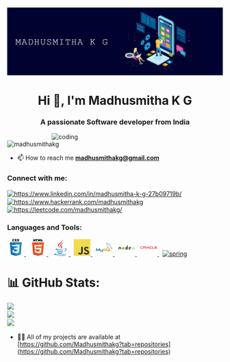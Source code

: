 

![logo](https://github.com/Madhusmithakg/Madhusmithakg/blob/main/LOGO.jpg)
<h1 align="center">Hi 👋, I'm Madhusmitha K G</h1>
<h3 align="center">A passionate Software developer from India</h3>

<img align="right" alt="coding" width="400" src="https://user-images.githubusercontent.com/74038190/221352975-94759904-aa4c-4032-a8ab-b546efb9c478.gif">
<p align="left"> <img src="https://komarev.com/ghpvc/?username=madhusmithakg&label=Profile%20views&color=0e75b6&style=flat" alt="madhusmithakg" /> </p>

- 📫 How to reach me **madhusmithakg@gmail.com**

<h3 align="left">Connect with me:</h3>
<p align="left">
<a href="https://linkedin.com/in/madhusmitha-k-g-27b09719b/" target="https://www.linkedin.com/in/madhusmitha-k-g-27b09719b/"><img align="center" src="https://raw.githubusercontent.com/rahuldkjain/github-profile-readme-generator/master/src/images/icons/Social/linked-in-alt.svg" alt="https://www.linkedin.com/in/madhusmitha-k-g-27b09719b/" height="30" width="40" /></a>
<a href="https://www.hackerrank.com/https://www.hackerrank.com/madhusmithakg" target="blank"><img align="center" src="https://raw.githubusercontent.com/rahuldkjain/github-profile-readme-generator/master/src/images/icons/Social/hackerrank.svg" alt="https://www.hackerrank.com/madhusmithakg" height="30" width="40" /></a>
<a href="https://www.leetcode.com/https://leetcode.com/madhusmithakg/" target="blank"><img align="center" src="https://raw.githubusercontent.com/rahuldkjain/github-profile-readme-generator/master/src/images/icons/Social/leet-code.svg" alt="https://leetcode.com/madhusmithakg/" height="30" width="40" /></a>
</p>

<h3 align="left">Languages and Tools:</h3>
<p align="left"> <a href="https://www.w3schools.com/css/" target="_blank" rel="noreferrer"> <img src="https://raw.githubusercontent.com/devicons/devicon/master/icons/css3/css3-original-wordmark.svg" alt="css3" width="40" height="40"/> </a>&nbsp
<a href="https://www.w3.org/html/" target="_blank" rel="noreferrer"> <img src="https://raw.githubusercontent.com/devicons/devicon/master/icons/html5/html5-original-wordmark.svg" alt="html5" width="40" height="40"/> </a>&nbsp
<a href="https://www.java.com" target="_blank" rel="noreferrer"> <img src="https://raw.githubusercontent.com/devicons/devicon/master/icons/java/java-original.svg" alt="java" width="40" height="40"/> </a> &nbsp
<a href="https://developer.mozilla.org/en-US/docs/Web/JavaScript" target="_blank" rel="noreferrer"> <img src="https://raw.githubusercontent.com/devicons/devicon/master/icons/javascript/javascript-original.svg" alt="javascript" width="40" height="40"/> </a>&nbsp
<a href="https://www.mysql.com/" target="_blank" rel="noreferrer"> <img src="https://raw.githubusercontent.com/devicons/devicon/master/icons/mysql/mysql-original-wordmark.svg" alt="mysql" width="40" height="40"/> </a> &nbsp
<a href="https://nodejs.org" target="_blank" rel="noreferrer"> <img src="https://raw.githubusercontent.com/devicons/devicon/master/icons/nodejs/nodejs-original-wordmark.svg" alt="nodejs" width="40" height="40"/> </a>&nbsp
<a href="https://www.oracle.com/" target="_blank" rel="noreferrer"> <img src="https://raw.githubusercontent.com/devicons/devicon/master/icons/oracle/oracle-original.svg" alt="oracle" width="40" height="40"/> </a>&nbsp
<a href="https://spring.io/" target="_blank" rel="noreferrer"> <img src="https://www.vectorlogo.zone/logos/springio/springio-icon.svg" alt="spring" width="40" height="40"/> </a> </p>

# 📊 GitHub Stats:
![](https://github-readme-stats.vercel.app/api?username=Madhusmithakg&theme=radical&hide_border=false&include_all_commits=false&count_private=false)<br/>
![](https://github-readme-streak-stats.herokuapp.com/?user=Madhusmithakg&theme=radical&hide_border=false)<br/>
![](https://github-readme-stats.vercel.app/api/top-langs/?username=Madhusmithakg&theme=radical&hide_border=false&include_all_commits=false&count_private=false&layout=compact)


- 👨‍💻 All of my projects are available at [https://github.com/Madhusmithakg?tab=repositories](https://github.com/Madhusmithakg?tab=repositories)



